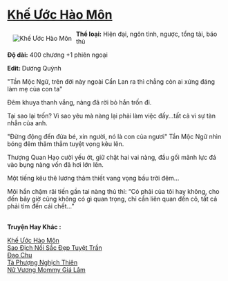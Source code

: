 <a href="https://utruyen.com/truyen/khe-uoc-hao-mon/9894/" title="Khế Ước Hào Môn"><h1>Khế Ước Hào Môn</h1></a><div style="display:table"><img align="right" style="float: left; padding: 10px;" src="https://utruyen.com/images/story/200x260/khe-uoc-hao-mon.jpg" alt="Khế Ước Hào Môn"><b>Thể loại:</b> Hiện đại, ngôn tình, ngược, tổng tài, báo thù<p></p><b>Độ dài:</b> 400 chương +1 phiên ngoại<p></p><b>Edit: </b>Dương Quỳnh<p></p>"Tần Mộc Ngữ, trên đời này ngoài Cẩn Lan ra thì chẳng còn ai xứng đáng làm mẹ của con ta"<p></p>Đêm khuya thanh vắng, nàng đã rời bỏ hắn trốn đi.<p></p>Tại sao lại trốn? Vì sao yêu mà nàng lại phải làm việc đấy...tất cả vì sự tàn nhẫn của anh.<p></p>"Đừng động đến đứa bé, xin người, nó là con của ngươi" Tần Mộc Ngữ nhìn bóng đêm thăm thẳm tuyệt vọng kêu lên.<p></p>Thượng Quan Hạo cười yếu ớt, giữ chặt hai vai nàng, đầu gối mãnh lực đá vào bụng nàng vốn đã hơi lớn lên.<p></p>Một tiếng kêu thê lương thảm thiết vang vọng bầu trời đêm…<p></p>Môi hắn chậm rãi tiến gần tai nàng thủ thỉ: “Có phải của tôi hay không, cho đến bây giờ cũng không có gì quan trọng, chỉ cần liên quan đến cô, tất cả phải tìm đến cái chết…”</div><p><br><b>Truyện Hay Khác :</b></p><a href="https://utruyen.com/truyen/khe-uoc-hao-mon/9894/" alt="Khế Ước Hào Môn">Khế Ước Hào Môn</a><br/><a href="https://utruyen.com/truyen/sao-dich-noi-sac-dep-tuyet-tran/19200/" alt="Sao Địch Nổi Sắc Đẹp Tuyệt Trần">Sao Địch Nổi Sắc Đẹp Tuyệt Trần</a><br/><a href="https://github.com/quanluxury/ngontinh_top100/tree/master/19216" alt="Đạo Chu">Đạo Chu</a><br/><a href="https://github.com/quanluxury/ngontinh_top100/tree/master/16727" alt="Tà Phượng Nghịch Thiên">Tà Phượng Nghịch Thiên</a><br/><a href="https://maps.google.td/url?q=https%3A%2F%2Futruyen.com%2Ftruyen%2Fnu-vuong-mommy-gia-lam%2F17378%2F" alt="Nữ Vương Mommy Giá Lâm">Nữ Vương Mommy Giá Lâm</a><br/>